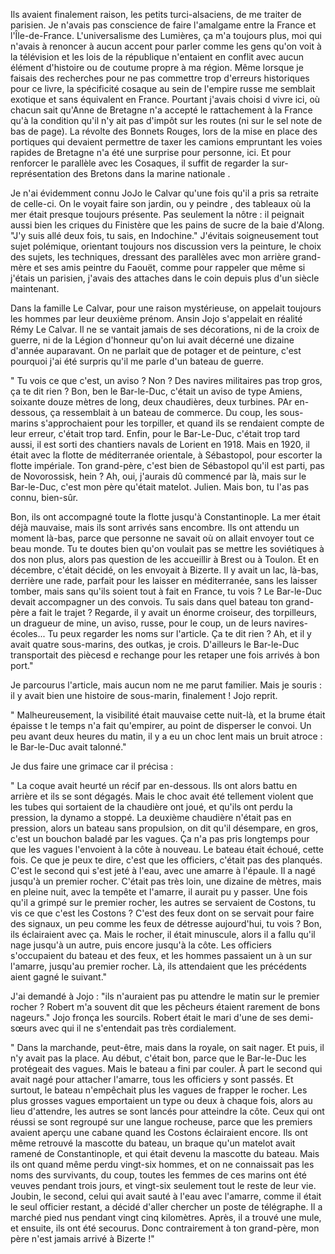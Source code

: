 

Ils avaient finalement raison, les petits turci-alsaciens, de me traiter de parisien. Je n'avais pas conscience de faire l'amalgame entre la France et l'Île-de-France. L'universalisme des Lumières, ça m'a toujours plus, moi qui n'avais à renoncer à aucun accent pour parler comme les gens qu'on voit à la télévision et les lois de la république n'entaient en conflit avec aucun élément d'histoire ou de coutume propre à ma région. 
Même lorsque je faisais des recherches pour ne pas commettre trop d'erreurs historiques pour ce livre, la spécificité cosaque au sein de l'empire russe me semblait exotique et sans équivalent en France. 
Pourtant j'avais choisi d vivre ici, où chacun sait qu'Anne de Bretagne n'a accepté le rattachement à la France qu'à la condition qu'il n'y ait pas d'impôt sur les routes (ni sur le sel note de bas de page). La révolte des Bonnets Rouges, lors de la mise en place des portiques qui devaient permettre de taxer les camions empruntant les voies rapides de Bretagne n'a été une surprise pour personne, ici. 
Et pour renforcer le parallèle avec les Cosaques, il suffit de regarder la sur-représentation des Bretons dans la marine nationale . 

Je n'ai évidemment connu JoJo le Calvar qu'une fois qu'il a pris sa retraite de celle-ci. On le voyait faire son jardin, ou y peindre , des tableaux où la mer était presque toujours présente. Pas seulement la nôtre : il peignait aussi bien les criques du Finistère que les pains de sucre de la baie d'Along. 
"J'y suis allé deux fois, tu sais, en Indochine."
J'évitais soigneusement tout sujet polémique, orientant toujours nos discussion vers la peinture, le choix des sujets, les techniques, dressant des parallèles avec mon arrière grand-mère et ses amis peintre du Faouët, comme pour rappeler que même si j'étais un parisien, j'avais des attaches dans le coin depuis plus d'un siècle maintenant. 

Dans la famille Le Calvar, pour une raison mystérieuse, on appelait toujours les hommes par leur deuxième prénom. Ansin Jojo s'appelait en réalité Rémy Le Calvar. Il ne se vantait jamais de ses décorations, ni de la croix de guerre, ni de la Légion d'honneur qu'on lui avait décerné une dizaine d'année auparavant. On ne parlait que de potager et de peinture, c'est pourquoi j'ai été surpris qu'il me parle d'un bateau de guerre. 

" Tu vois ce que c'est, un aviso ? Non ? Des navires militaires pas trop gros, ça te dit rien ? Bon, ben le Bar-le-Duc, c'était un aviso de type Amiens, soixante douze mètres de long, deux chaudières, deux turbines. PAr en-dessous, ça ressemblait à un bateau de commerce. Du coup, les sous-marins s'approchaient pour les torpiller, et quand ils se rendaient compte de leur erreur, c'était trop tard. Enfin, pour le Bar-Le-Duc, c'était trop tard aussi, il est sorti des chantiers navals de Lorient en 1918. Mais en 1920, il était avec la flotte de méditerranée orientale, à Sébastopol, pour escorter la flotte impériale. Ton grand-père, c'est bien de Sébastopol qu'il est parti, pas de Novorossisk, hein ? Ah, oui, j'aurais dû commencé par là, mais sur le Bar-le-Duc, c'est mon père qu'était matelot. Julien. Mais bon, tu l'as pas connu, bien-sûr. 

Bon, ils ont accompagné toute la flotte jusqu'à Constantinople. La mer était déjà mauvaise, mais ils sont arrivés sans encombre. Ils ont attendu un moment là-bas, parce que personne ne savait où on allait envoyer tout ce beau monde. Tu te doutes bien qu'on voulait pas se mettre les soviétiques à dos non plus, alors pas question de les accueillir à Brest ou à Toulon. Et en décembre, c'était décidé, on les envoyait à Bizerte. Il y avait un lac, là-bas, derrière une rade, parfait pour les laisser en méditerranée, sans les laisser tomber, mais sans qu'ils soient tout à fait en France, tu vois ?
Le Bar-le-Duc devait accompagner un des convois. Tu sais dans quel bateau ton grand-père a fait le trajet ? Regarde, il y avait un énorme croiseur, des torpilleurs, un dragueur de mine,  un aviso, russe, pour le coup, un de leurs navires-écoles... Tu peux regarder les noms sur l'article. Ça te dit rien ? Ah, et il y avait quatre sous-marins, des outkas, je crois. D'ailleurs le Bar-le-Duc transportait des piècesd e rechange pour les retaper une fois arrivés à bon port."

Je parcourus l'article, mais aucun nom ne me parut familier. Mais je souris : il y avait bien une histoire de sous-marin, finalement ! Jojo reprit. 

"
Malheureusement, la visibilité était mauvaise cette nuit-là, et la brume était épaisse t le temps n'a fait qu'empirer, au point de disperser le convoi. Un peu avant deux heures du matin, il y a eu un choc lent mais un bruit atroce : le Bar-le-Duc avait talonné."

Je dus faire une grimace car il précisa : 

" La coque avait heurté un récif par en-dessous. Ils ont alors battu en arrière et ils se sont dégagés. Mais le choc avait été tellement violent que les tubes qui sortaient de la chaudière ont joué, et qu'ils ont perdu la pression, la dynamo a stoppé. La deuxième chaudière n'était pas en pression, alors un bateau sans propulsion, on dit qu'il désempare, en gros, c'est un bouchon baladé par les vagues. 
Ça n'a pas pris longtemps pour que les vagues l'envoient à la côte à nouveau. Le bateau était échoué, cette fois. 
Ce que je peux te dire, c'est que les officiers, c'était pas des planqués. C'est le second qui s'est jeté à l'eau, avec une amarre à l'épaule. Il a nagé jusqu'à un premier rocher. C'était pas très loin, une dizaine de mètres, mais en pleine nuit, avec la tempête et l'amarre, il aurait pu y passer. Une fois qu'il a grimpé sur le premier rocher, les autres se servaient de Costons, tu vis ce que c'est les Costons ? C'est des feux dont on se servait pour faire des signaux, un peu comme les feux de détresse aujourd'hui, tu vois ? Bon, ils éclairaient avec ça. Mais le rocher, il était minuscule, alors il a fallu qu'il nage jusqu'à un autre, puis encore jusqu'à la côte. Les officiers s'occupaient du bateau et des feux, et les hommes passaient un à un sur l'amarre, jusqu'au premier rocher. Là, ils attendaient que les précédents aient gagné le suivant."

 J'ai demandé à Jojo : "ils n'auraient pas pu attendre le matin sur le premier rocher ? Robert m'a souvent dit que les pêcheurs étaient rarement de bons nageurs."
 Jojo fronça les sourcils. Robert était le mari d'une de ses demi-sœurs avec qui il ne s'entendait pas très cordialement. 

 " Dans la marchande, peut-être, mais dans la royale, on sait nager. Et puis, il n'y avait pas la place. Au début, c'était bon, parce que le Bar-le-Duc les protégeait des vagues. Mais le bateau a fini par couler. À part le second qui avait nagé pour attacher l'amarre, tous les officiers y sont passés. Et surtout, le bateau n'empêchait plus les vagues de frapper le rocher. Les plus grosses vagues emportaient un type ou deux à chaque fois, alors au lieu d'attendre, les autres se sont lancés pour atteindre la côte. Ceux qui ont réussi se sont regroupé sur une langue rocheuse, parce que les premiers avaient aperçu une cabane quand les Costons éclairaient encore. Ils ont même retrouvé la mascotte du bateau, un braque qu'un matelot avait ramené de Constantinople, et qui était devenu la mascotte du bateau.  Mais ils ont quand même perdu vingt-six hommes, et on ne connaissait pas les noms des survivants, du coup, toutes les femmes de ces marins ont été veuves pendant trois jours, et vingt-six seulement tout le reste de leur vie. Joubin, le second, celui qui avait sauté à l'eau avec l'amarre, comme il était le seul officier restant, a décidé d'aller chercher un poste de télégraphe. Il a marché pied nus pendant vingt cinq kilomètres. Après, il a trouvé une mule, et ensuite, ils ont été secourus. Donc contrairement à ton grand-père, mon père n'est jamais arrivé à Bizerte !"


